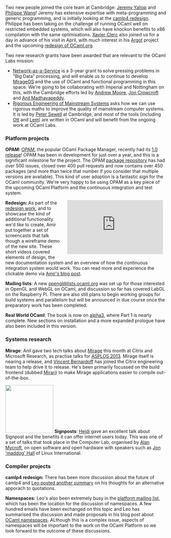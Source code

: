 Two new people joined the core team at Cambridge: [Jeremy Yallop](../people/jyallop.html) and [Philippe Wang](../people/pwang.html)!
Jeremy has extensive expertise with meta-programming and generic programming,
and is initially looking at the [camlp4 redesign](../tasks/compiler.html#Camlp4%20redesign).
Philippe has been taking on the challenge of running OCaml well on restricted embedded systems, which
will also have knockon benefits to x86 compilation with the same optimisations.
[Xavier Clerc](http://www.x9c.fr) also joined us for a day in advance of his
visit in April, with much interest in his [Argot](http://argot.x9c.fr) project
and the upcoming [redesign of OCaml.org](../tasks/outreach.html#OCaml.org%20redesign).

Two new research grants have been awarded that are relevant to the OCaml Labs mission:

* [Network-as-a-Service](http://gow.epsrc.ac.uk/NGBOViewGrant.aspx?GrantRef=EP/K032968/1) is a 3-year grant to solve pressing problems in "Big Data" processing, and will enable us to continue to develop [MirageOS](http://openmirage.org) and the use of OCaml and functional programming in this space.  We're going to be collaborating with Imperial and Nottingham on this, with the Cambridge efforts led by [Andrew Moore](http://www.cl.cam.ac.uk/~awm22/), [Jon Crowcroft](../people/crowcroft.html) and [Anil Madhavapeddy](../people/avsm.html).
* [Rigorous Engineering of Mainstream Systems](http://rems.io) asks how we can use rigorous maths to improve the quality of mainstream computer systems.  It is led by [Peter Sewell](http://www.cl.cam.ac.uk/~pes20) at Cambridge, and most of the tools (including [Ott](http://www.cl.cam.ac.uk/~pes20/ott/) and [Lem](http://www.cs.kent.ac.uk/people/staff/sao/lem/)) are written in OCaml and will benefit from the ongoing work at OCaml Labs.

### Platform projects

<b>OPAM: </b> [OPAM](http://opam.ocamlpro.com), the popular OCaml Package Manager, recently had its [1.0
release](http://www.ocamlpro.com/blog/2013/03/14/opam-1.0.0.html)!  OPAM has
been in development for just over a year, and this is a significant milestone
for the project.  The OPAM [package repository](https://github.com/OCamlPro/opam-repository/issues) has had over
500 issues, closed over 400 pull requests and now contains over 450 packages
(and more than twice that number if you consider that multiple versions are
available).  This kind of user adoption is a fantastic sign for the OCaml
community.  We're very happy to be using OPAM as a key piece of the upcoming
OCaml Platform and the continuous integration and test system. 

<iframe src="http://player.vimeo.com/video/61768157?byline=0&amp;portrait=0" width="300" height="169" frameborder="0" style="float:right; padding: 0px 10px 10px 10px;" webkitAllowFullScreen="true" mozallowfullscreen="true" allowFullScreen="true"></iframe>

<b>Redesign: </b> As part of the [redesign
work](../tasks/outreach.html#OCaml.org%20redesign), and to showcase the kind of
additional functionality we'd like to create, Amir put together a set of
screencasts that talk though a wireframe demo of the new site.  These short
videos covered elements of design, the new documentation system and an overview
of how the continuous integration system would work.  You can read more and
experience the clickable demo via [Amir's blog post](http://amirchaudhry.com/wireframe-demos-for-ocamlorg).

<b>Mailing lists</b>: A new <a href="http://lists.ocaml.org/listinfo/opengl">opengl@lists.ocaml.org</a> was
set up for those interested in OpenGL and WebGL on OCaml, and discussion so far
has covered LabGL on the Raspberry Pi. There are also still plans to begin
working groups for build systems and parallelism but will be announced in due
course once the preparatory work has been completed.

<b>Real World OCaml</b>: The book is now on [alpha3](http://www.realworldocaml.org),
where Part 1 is nearly complete.  New sections on installation and a more
expanded prologue have also been included in this version.

### Systems research

<b>Mirage</b>: Anil gave two tech talks about [Mirage](http://openmirage.org) this month at Citrix and Microsoft Research, as practise talks for [ASPLOS 2013](http://asplos13.rice.edu). Mirage itself is nearing a release, and [Vincent Bernardoff](https://github.com/vbmithr) has joined the Citrix engineering team to help drive it to release. He's been primarily focussed on the build frontend (dubbed [Mirari](../tasks/mirage.html#Mirari)) to make Mirage applications easier to compile out-of-the-box.

<a href="../images/heidi-signposts.jpg"><img class="left" width="150px" src="../images/heidi-signposts-thumb.jpg"></img></a>
<b>Signposts</b>: [Heidi](../people/hhoward.html) gave an excellent talk about Signpost and the benefits it can offer internet users today. This was one of a set of talks that took place in the Computer Lab, organised by [Alan Mycroft](../people/amycroft.html), on open software and open hardware with speakers such as [Jon 'maddog' Hall](http://en.wikipedia.org/wiki/Jon_Hall_(programmer)) of Linux International.

### Compiler projects

<b>camlp4 redesign:</b> There has been more discussion about the future of camlp4 and [Leo posted another summary](http://www.lpw25.net/2013/02/05/camlp4-alternative-part-2.html) on his thoughts for an alternative apporach to quotations.

<b>Namespaces:</b> Leo's also been extremely busy in the [platform mailing list](http://lists.ocaml.org/listinfo/platform), which has been the location for the discussion of namespaces.  A few hundred emails have been exchanged on this topic and Leo has summarised the discussion and made proposals in his blog post about [OCaml namespaces](http://www.lpw25.net/2013/03/10/ocaml-namespaces.html).  ALthough this is a complex issue, aspects of namespaces will be important to the work on the OCaml Platform so we look forward to the outcome of these discussions.


